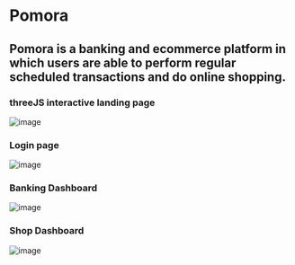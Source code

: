 # Pomora

## Pomora is a banking and ecommerce platform in which users are able to perform regular scheduled transactions and do online shopping.

### threeJS interactive landing page
![image](https://github.com/chytran/Pomoro/assets/62485172/9c4626c2-e2da-4b4e-8701-1e0303979506)

### Login page
![image](https://github.com/chytran/Pomoro/assets/62485172/3f37ae62-8113-490e-90a1-3941954bcdff)

### Banking Dashboard
![image](https://github.com/chytran/Pomoro/assets/62485172/12cb8b20-f521-4254-900b-0c0ce02e2f73)

### Shop Dashboard
![image](https://github.com/chytran/Pomoro/assets/62485172/7f82cb1d-5fb6-44fa-860e-a3dd589ee114)
